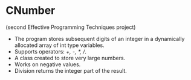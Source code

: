 # CNumber

(second Effective Programming Techniques project)

- The program stores subsequent digits of an integer in a dynamically allocated array of int type variables.
- Supports operators: _+, -, *, /_.
- A class created to store very large numbers.
- Works on negative values.
- Division returns the integer part of the result.
  
